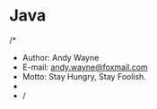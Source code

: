 # Java
/*
 * Author: Andy Wayne
 * E-mail: andy.wayne@foxmail.com
 * Motto: Stay Hungry, Stay Foolish.
 * 
 * /
